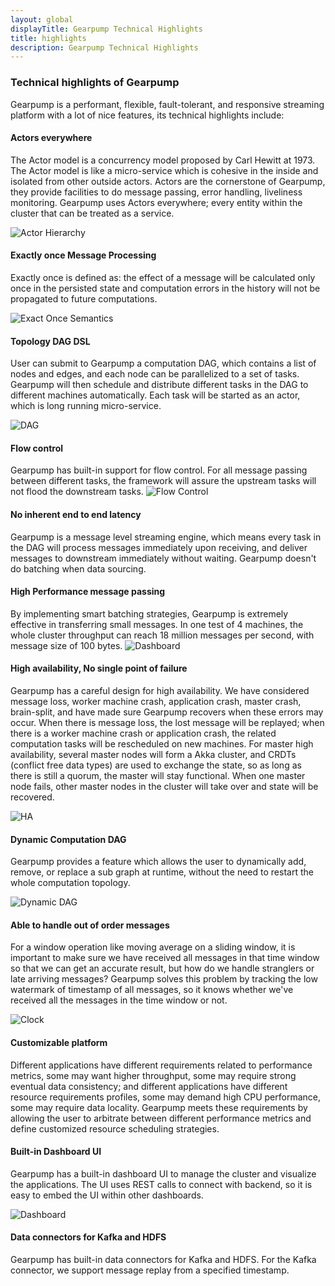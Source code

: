 ```yaml
---
layout: global
displayTitle: Gearpump Technical Highlights
title: highlights
description: Gearpump Technical Highlights
---
```


### Technical highlights of Gearpump


Gearpump is a performant, flexible, fault-tolerant, and responsive streaming platform with a lot of nice features, its technical highlights include:

#### Actors everywhere

The Actor model is a concurrency model proposed by Carl Hewitt at 1973. The Actor model is like a micro-service which is cohesive in the inside and isolated from other outside actors. Actors are the cornerstone of Gearpump, they provide facilities to do message passing, error handling, liveliness monitoring. Gearpump uses Actors everywhere; every entity within the cluster that can be treated as a service.

![Actor Hierarchy](img/actor_hierarchy.png)

#### Exactly once Message Processing

Exactly once is defined as: the effect of a message will be calculated only once in the persisted state and computation errors in the history will not be propagated to future computations.

![Exact Once Semantics](img/exact.png)

#### Topology DAG DSL

User can submit to Gearpump a computation DAG, which contains a list of nodes and edges, and each node can be parallelized to a set of tasks. Gearpump will then schedule and distribute different tasks in the DAG to different machines automatically. Each task will be started as an actor, which is long running micro-service.

![DAG](img/dag.png)

#### Flow control

Gearpump has built-in support for flow control. For all message passing between different tasks, the framework will assure the upstream tasks will not flood the downstream tasks.
![Flow Control](img/flowcontrol.png)

#### No inherent end to end latency

Gearpump is a message level streaming engine, which means every task in the DAG will process messages immediately upon receiving, and deliver messages to downstream immediately without waiting. Gearpump doesn't do batching when data sourcing.

#### High Performance message passing

By implementing smart batching strategies, Gearpump is extremely effective in transferring small messages. In one test of 4 machines, the whole cluster throughput can reach 18 million messages per second, with message size of 100 bytes.
![Dashboard](img/dashboard.png)

#### High availability, No single point of failure

Gearpump has a careful design for high availability. We have considered message loss, worker machine crash, application crash, master crash, brain-split, and have made sure Gearpump recovers when these errors may occur. When there is message loss, the lost message will be replayed; when there is a worker machine crash or application crash, the related computation tasks will be rescheduled on new machines. For master high availability, several master nodes will form a Akka cluster, and CRDTs (conflict free data types) are used to exchange the state, so as long as there is still a quorum, the master will stay functional. When one master node fails, other master nodes in the cluster will take over and state will be recovered.

![HA](img/ha.png)

#### Dynamic Computation DAG

Gearpump provides a feature which allows the user to dynamically add, remove, or replace a sub graph at runtime, without the need to restart the whole computation topology.

![Dynamic DAG](img/dynamic.png)

#### Able to handle out of order messages

For a window operation like moving average on a sliding window, it is important to make sure we have received all messages in that time window so that we can get an accurate result, but how do we handle stranglers or late arriving messages? Gearpump solves this problem by tracking the low watermark of timestamp of all messages, so it knows whether we've received all the messages in the time window or not.

![Clock](img/clock.png)

#### Customizable platform

Different applications have different requirements related to performance metrics, some may want higher throughput, some may require strong eventual data consistency; and different applications have different resource requirements profiles, some may demand high CPU performance, some may require data locality. Gearpump meets these requirements by allowing the user to arbitrate between different performance metrics and define customized resource scheduling strategies.

#### Built-in Dashboard UI

Gearpump has a built-in dashboard UI to manage the cluster and visualize the applications. The UI uses REST calls to connect with backend, so it is easy to embed the UI within other dashboards.

![Dashboard](img/dashboard.gif)

#### Data connectors for Kafka and HDFS

Gearpump has built-in data connectors for Kafka and HDFS. For the Kafka connector, we support message replay from a specified timestamp.
